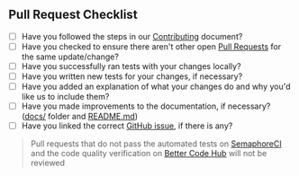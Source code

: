 ## Pull Request Checklist

- [ ] Have you followed the steps in our [Contributing](https://github.com/wlsf82/protractor-helper/blob/master/docs/CONTRIBUTING.md) document?
- [ ] Have you checked to ensure there aren't other open [Pull Requests](https://github.com/wlsf82/protractor-helper/pulls) for the same update/change?
- [ ] Have you successfully ran tests with your changes locally?
- [ ] Have you written new tests for your changes, if necessary?
- [ ] Have you added an explanation of what your changes do and why you'd like us to include them?
- [ ] Have you made improvements to the documentation, if necessary? ([docs/](https://github.com/wlsf82/protractor-helper/tree/master/docs) folder and [README.md](https://github.com/wlsf82/protractor-helper/blob/master/README.md))
- [ ] Have you linked the correct [GitHub issue](https://github.com/wlsf82/protractor-helper/issues), if there is any?

> Pull requests that do not pass the automated tests on [SemaphoreCI](http://semaphoreci.com) and the code quality verification on [Better Code Hub](https://bettercodehub.com/) will not be reviewed
